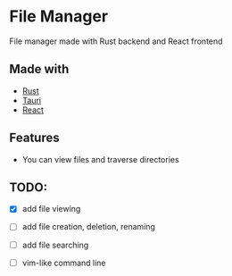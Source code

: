 # File Manager 
File manager made with Rust backend and React frontend

## Made with
- [Rust](https://www.rust-lang.org/)
- [Tauri](https://tauri.app/)
- [React](https://reactjs.org/)

## Features
- You can view files and traverse directories

## TODO:
- [x] add file viewing
- [ ] add file creation, deletion, renaming

- [ ] add file searching
- [ ] vim-like command line